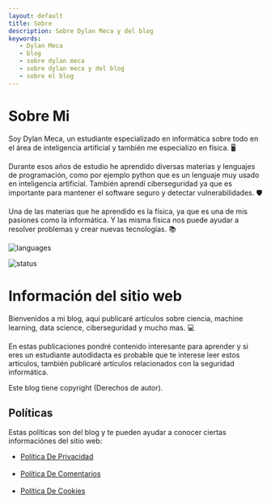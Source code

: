 ```yaml
---
layout: default
title: Sobre
description: Sobre Dylan Meca y del blog
keywords:
   - Dylan Meca
   - blog
   - sobre dylan meca
   - sobre dylan meca y del blog
   - sobre el blog
---
```

 
# Sobre Mi

Soy Dylan Meca, un estudiante especializado en informática sobre todo en el área de inteligencia artificial y también me especializo en física. 🖥️

Durante esos años de estudio he aprendido diversas materias y lenguajes de programación, como por ejemplo python que es un lenguaje muy usado en inteligencia artificial. También aprendí ciberseguridad ya que es importante para mantener el software seguro y detectar vulnerabilidades. 🛡️

Una de las materias que he aprendido es la física, ya que es una de mis pasiones como la informática. Y las misma física nos puede ayudar a resolver problemas y crear nuevas tecnologías. 📚

![languages](https://github-readme-stats.vercel.app/api/top-langs/?username=dylanmeca&layout=compact)

![status](https://github-readme-stats.vercel.app/api?username=dylanmeca)

# Información del sitio web

Bienvenidos a mi blog, aquí publicaré artículos sobre ciencia, machine learning, data science, ciberseguridad y mucho mas. 💻

En estas publicaciones pondré contenido interesante para aprender y si eres un estudiante autodidacta es probable que te interese leer estos artículos, también publicaré artículos relacionados con la seguridad informática.

Este blog tiene copyright (Derechos de autor).

## Políticas

Estas políticas son del blog y te pueden ayudar a conocer ciertas informaciónes del sitio web:

<ul>
    <li><a target="_blank" href="{{ 'politica-de-privacidad' | relative_url }}">Política De Privacidad</a></li><br/>
    <li><a target="_blank" href="{{ 'politica-de-comentarios' | relative_url }}">Política De Comentarios</a></li><br/>
    <li><a target="_blank" href="{{ 'politica-de-cookies' | relative_url }}">Política De Cookies</a></li>
</ul>
